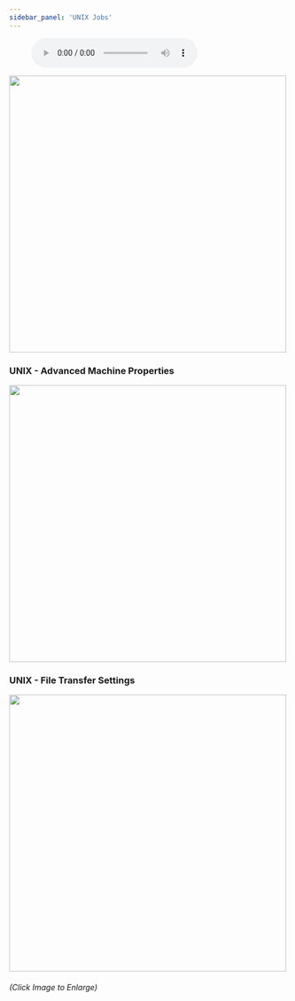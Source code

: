 ```yaml
---
sidebar_panel: 'UNIX Jobs'
---
```


<figure>
    <audio
        controls
        src="audiobasic/UNIXJobs.mp3">
            Your browser does not support the
            <code>audio</code> element.
    </audio>
</figure>

<a href="imgbasic/208.png" target="_blank"><img src="imgbasic/208.png" width="500"></img></a>

### UNIX - Advanced Machine Properties

<a href="imgbasic/209.png" target="_blank"><img src="imgbasic/209.png" width="500"></img></a>

### UNIX - File Transfer Settings

<a href="imgbasic/210.png" target="_blank"><img src="imgbasic/210.png" width="500"></img></a>


###### (Click Image to Enlarge)